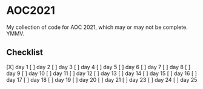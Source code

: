 # AOC2021

My collection of code for AOC 2021, which may or may not be complete. YMMV.

## Checklist
[X] day 1 
[ ] day 2 
[ ] day 3
[ ] day 4
[ ] day 5
[ ] day 6
[ ] day 7
[ ] day 8
[ ] day 9
[ ] day 10
[ ] day 11
[ ] day 12
[ ] day 13
[ ] day 14
[ ] day 15
[ ] day 16
[ ] day 17
[ ] day 18
[ ] day 19
[ ] day 20 
[ ] day 21
[ ] day 23
[ ] day 24
[ ] day 25
